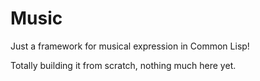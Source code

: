 # Music

Just a framework for musical expression in Common Lisp!

Totally building it from scratch, nothing much here yet.
